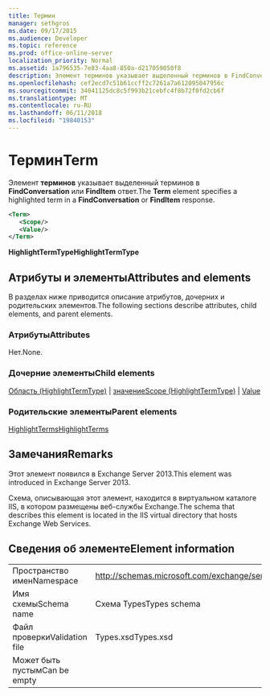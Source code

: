 ```yaml
---
title: Термин
manager: sethgros
ms.date: 09/17/2015
ms.audience: Developer
ms.topic: reference
ms.prod: office-online-server
localization_priority: Normal
ms.assetid: 1a796535-7e83-4aa8-850a-d217059050f8
description: Элемент терминов указывает выделенный терминов в FindConversation или FindItem ответ.
ms.openlocfilehash: cef2ecd7c51b61ccff2c7261a7a612095047956c
ms.sourcegitcommit: 34041125dc8c5f993b21cebfc4f8b72f0fd2cb6f
ms.translationtype: MT
ms.contentlocale: ru-RU
ms.lasthandoff: 06/11/2018
ms.locfileid: "19840153"
---
```

# <a name="term"></a><span data-ttu-id="aa1d4-103">Термин</span><span class="sxs-lookup"><span data-stu-id="aa1d4-103">Term</span></span>

<span data-ttu-id="aa1d4-104">Элемент **терминов** указывает выделенный терминов в **FindConversation** или **FindItem** ответ.</span><span class="sxs-lookup"><span data-stu-id="aa1d4-104">The **Term** element specifies a highlighted term in a **FindConversation** or **FindItem** response.</span></span> 
  
```XML
<Term>
   <Scope/>
   <Value/>
</Term>
```

 <span data-ttu-id="aa1d4-105">**HighlightTermType**</span><span class="sxs-lookup"><span data-stu-id="aa1d4-105">**HighlightTermType**</span></span>
## <a name="attributes-and-elements"></a><span data-ttu-id="aa1d4-106">Атрибуты и элементы</span><span class="sxs-lookup"><span data-stu-id="aa1d4-106">Attributes and elements</span></span>

<span data-ttu-id="aa1d4-107">В разделах ниже приводится описание атрибутов, дочерних и родительских элементов.</span><span class="sxs-lookup"><span data-stu-id="aa1d4-107">The following sections describe attributes, child elements, and parent elements.</span></span>
  
### <a name="attributes"></a><span data-ttu-id="aa1d4-108">Атрибуты</span><span class="sxs-lookup"><span data-stu-id="aa1d4-108">Attributes</span></span>

<span data-ttu-id="aa1d4-109">Нет.</span><span class="sxs-lookup"><span data-stu-id="aa1d4-109">None.</span></span>
  
### <a name="child-elements"></a><span data-ttu-id="aa1d4-110">Дочерние элементы</span><span class="sxs-lookup"><span data-stu-id="aa1d4-110">Child elements</span></span>

<span data-ttu-id="aa1d4-111">[Область (HighlightTermType)](scope-highlighttermtype.md) | [значение](value.md)</span><span class="sxs-lookup"><span data-stu-id="aa1d4-111">[Scope (HighlightTermType)](scope-highlighttermtype.md) | [Value](value.md)</span></span>
  
### <a name="parent-elements"></a><span data-ttu-id="aa1d4-112">Родительские элементы</span><span class="sxs-lookup"><span data-stu-id="aa1d4-112">Parent elements</span></span>

[<span data-ttu-id="aa1d4-113">HighlightTerms</span><span class="sxs-lookup"><span data-stu-id="aa1d4-113">HighlightTerms</span></span>](highlightterms.md)
  
## <a name="remarks"></a><span data-ttu-id="aa1d4-114">Замечания</span><span class="sxs-lookup"><span data-stu-id="aa1d4-114">Remarks</span></span>

<span data-ttu-id="aa1d4-115">Этот элемент появился в Exchange Server 2013.</span><span class="sxs-lookup"><span data-stu-id="aa1d4-115">This element was introduced in Exchange Server 2013.</span></span>
  
<span data-ttu-id="aa1d4-116">Схема, описывающая этот элемент, находится в виртуальном каталоге IIS, в котором размещены веб-службы Exchange.</span><span class="sxs-lookup"><span data-stu-id="aa1d4-116">The schema that describes this element is located in the IIS virtual directory that hosts Exchange Web Services.</span></span>
  
## <a name="element-information"></a><span data-ttu-id="aa1d4-117">Сведения об элементе</span><span class="sxs-lookup"><span data-stu-id="aa1d4-117">Element information</span></span>

|||
|:-----|:-----|
|<span data-ttu-id="aa1d4-118">Пространство имен</span><span class="sxs-lookup"><span data-stu-id="aa1d4-118">Namespace</span></span>  <br/> |http://schemas.microsoft.com/exchange/services/2006/types  <br/> |
|<span data-ttu-id="aa1d4-119">Имя схемы</span><span class="sxs-lookup"><span data-stu-id="aa1d4-119">Schema name</span></span>  <br/> |<span data-ttu-id="aa1d4-120">Схема Types</span><span class="sxs-lookup"><span data-stu-id="aa1d4-120">Types schema</span></span>  <br/> |
|<span data-ttu-id="aa1d4-121">Файл проверки</span><span class="sxs-lookup"><span data-stu-id="aa1d4-121">Validation file</span></span>  <br/> |<span data-ttu-id="aa1d4-122">Types.xsd</span><span class="sxs-lookup"><span data-stu-id="aa1d4-122">Types.xsd</span></span>  <br/> |
|<span data-ttu-id="aa1d4-123">Может быть пустым</span><span class="sxs-lookup"><span data-stu-id="aa1d4-123">Can be empty</span></span>  <br/> ||
   

